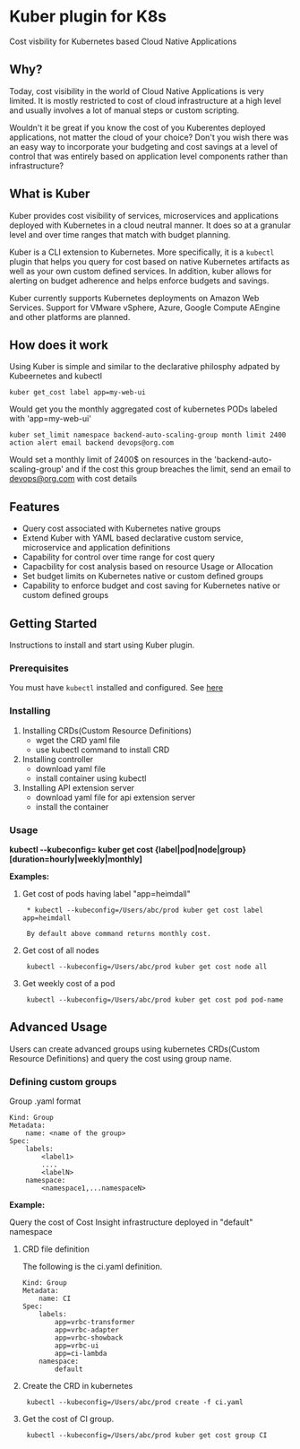 # Kuber plugin for K8s

Cost visbility for Kubernetes based Cloud Native Applications

## Why?

Today, cost visibility in the world of Cloud Native Applications is very limited. It is mostly restricted to cost of cloud infrastructure at a
high level and usually involves a lot of manual steps or custom scripting.

Wouldn't it be great if you know the cost of you Kuberentes deployed applications, not matter the cloud of your choice? Don't you wish there was an easy way to
incorporate your budgeting and cost savings at a level of control that was entirely based on application level components rather than infrastructure? 

## What is Kuber

Kuber provides cost visibility of services, microservices and applications deployed with Kubernetes in a cloud neutral manner. It does so at a granular level and
over time ranges that match with budget planning.

Kuber is a CLI extension to Kubernetes. More specifically, it is a ``kubectl`` plugin that helps you query for cost based on native Kubernetes artifacts
as well as your own custom defined services. In addition, kuber allows for alerting on budget adherence and helps enforce budgets and savings.

Kuber currently supports Kubernetes deployments on Amazon Web Services. Support for VMware vSphere, Azure, Google Compute AEngine and other platforms are planned.

## How does it work

Using Kuber is simple and similar to the declarative philosphy adpated by Kubeernetes and kubectl
```
kuber get_cost label app=my-web-ui
```
Would get you the monthly aggregated cost of kubernetes PODs labeled with 'app=my-web-ui'
```
kuber set_limit namespace backend-auto-scaling-group month limit 2400 action alert email backend devops@org.com
```
Would set a monthly limit of 2400$ on resources in the 'backend-auto-scaling-group' and if the cost this group breaches the limit, send an email to devops@org.com
with cost details

## Features

* Query cost associated with Kubernetes native groups
* Extend Kuber with YAML based declarative custom service, microservice and application definitions
* Capability for control over time range for cost query
* Capacbility for cost analysis based on resource Usage or Allocation
* Set budget limits on Kubernetes native or custom defined groups
* Capability to enforce budget and cost saving for Kubernetes native or custom defined groups

## Getting Started

Instructions to install and start using Kuber plugin.

### Prerequisites

You must have ``kubectl`` installed and configured. See [here](https://kubernetes.io/docs/tasks/tools/install-kubectl/)

### Installing

1. Installing CRDs(Custom Resource Definitions)
    * wget the CRD yaml file
    * use kubectl command to install CRD
2. Installing controller
    * download yaml file
    * install container using kubectl
3. Installing API extension server
    * download yaml file for api extension server
    * install the container


### Usage


**kubectl --kubeconfig=<path to kubeconfig> kuber get cost {label|pod|node|group} <variable> [duration=hourly|weekly|monthly]**

**Examples:**


1. Get cost of pods having label "app=heimdall"

        * kubectl --kubeconfig=/Users/abc/prod kuber get cost label app=heimdall
        
        By default above command returns monthly cost.


2. Get cost of all nodes

        kubectl --kubeconfig=/Users/abc/prod kuber get cost node all

3. Get weekly cost of a pod

        kubectl --kubeconfig=/Users/abc/prod kuber get cost pod pod-name

## Advanced Usage

Users can create advanced groups using kubernetes CRDs(Custom Resource Definitions) and query the cost using group name.

### Defining custom groups
Group .yaml format

```
Kind: Group
Metadata:
    name: <name of the group>
Spec:
    labels:
        <label1>
        ....
        <labelN>
    namespace:
        <namespace1,...namespaceN>
```
**Example:**

Query the cost of Cost Insight infrastructure deployed in "default" namespace

1. CRD file definition
    
    The following is the ci.yaml definition.

    ```
    Kind: Group
    Metadata:
        name: CI
    Spec:
        labels:
            app=vrbc-transformer
            app=vrbc-adapter
            app=vrbc-showback
            app=vrbc-ui
            app=ci-lambda
        namespace:
            default
    ```
2. Create the CRD in kubernetes

        kubectl --kubeconfig=/Users/abc/prod create -f ci.yaml

3. Get the cost of CI group.

        kubectl --kubeconfig=/Users/abc/prod kuber get cost group CI






